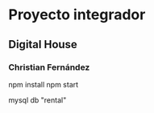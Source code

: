 # Proyecto integrador
## Digital House
### Christian Fernández

npm install
npm start

mysql db "rental"
